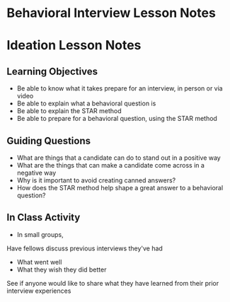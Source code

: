 # Behavioral Interview Lesson Notes

# Ideation Lesson Notes

## Learning Objectives

- Be able to know what it takes prepare for an interview, in person or via video
- Be able to explain what a behavioral question is
- Be able to explain the STAR method
- Be able to prepare for a behavioral question, using the STAR method

## Guiding Questions

- What are things that a candidate can do to stand out in a positive way
- What are the things that can make a candidate come across in a negative way
- Why is it important to avoid creating canned answers?
- How does the STAR method help shape a great answer to a behavioral question?

## In Class Activity

- In small groups,

Have fellows discuss previous interviews they've had

- What went well
- What they wish they did better

See if anyone would like to share what they have learned from their prior interview experiences
